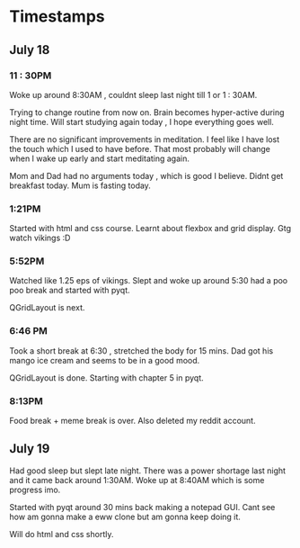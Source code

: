 # Timestamps

## July 18

### 11 : 30PM
Woke up around 8:30AM , couldnt sleep last night till 1 or 1 : 30AM.

Trying to change routine from now on.
Brain becomes hyper-active during night time.
Will start studying again today , I hope everything goes well.

There are no significant improvements in meditation.
I feel like I have lost the touch which I used to have before. That most probably will change when I wake up early and start meditating again.

Mom and Dad had no arguments today , which is good I believe. Didnt get breakfast today. Mum is fasting today.

### 1:21PM
Started with html and css course.
Learnt about flexbox and grid display.
Gtg watch vikings :D

### 5:52PM 
Watched like 1.25 eps of vikings.
Slept and woke up around 5:30 had a poo poo break and started with pyqt.

QGridLayout is next.

### 6:46 PM
Took a short break at 6:30 , stretched the body for 15 mins.
Dad got his mango ice cream and seems to be in a good mood.

QGridLayout is done. 
Starting with chapter 5 in pyqt.

### 8:13PM
Food break + meme break is over.
Also deleted my reddit account.


## July 19
Had good sleep but slept late night.
There was a power shortage last night and it came back around 1:30AM.
Woke up at 8:40AM which is some progress imo.

Started with pyqt around 30 mins back making a notepad GUI.
Cant see how am gonna make a eww clone but am gonna keep doing it.

Will do html and css shortly.

